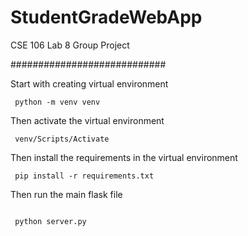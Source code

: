 # StudentGradeWebApp
CSE 106 Lab 8 Group Project

############################

Start with creating virtual environment

~~~
 python -m venv venv
~~~

Then activate the virtual environment

~~~
 venv/Scripts/Activate 
~~~

Then install the requirements in the virtual environment 

~~~
 pip install -r requirements.txt
~~~

Then run the main flask file

~~~

 python server.py 
~~~
